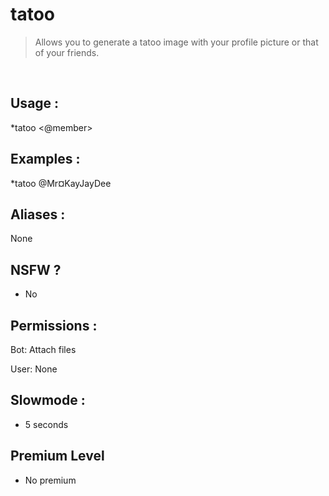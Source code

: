 # tatoo

> Allows you to generate a tatoo image with your profile picture or that of your friends.

<br>

## Usage :

*tatoo <@member>

## Examples :

*tatoo @Mr¤KayJayDee

## Aliases :

None

## NSFW ?

- No

## Permissions :

Bot: Attach files
<br>

User: None

## Slowmode :

- 5 seconds

## Premium Level

- No premium